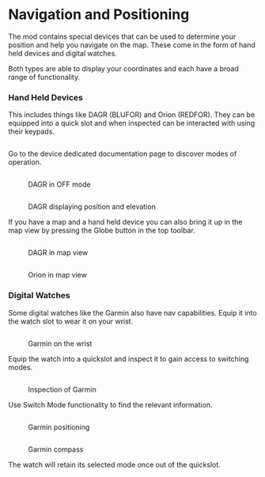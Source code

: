 # Navigation and Positioning

The mod contains special devices that can be used to determine your position and help you navigate on the map. These come in the form of hand held devices and digital watches.

Both types are able to display your coordinates and each have a broad range of functionality.

### Hand Held Devices

This includes things like DAGR (BLUFOR) and Orion (REDFOR). They can be equipped into a quick slot and when inspected can be interacted with using their keypads.

<figure><img src="../../../.gitbook/assets/image.png" alt=""><figcaption></figcaption></figure>

Go to the device dedicated documentation page to discover modes of operation.

<figure><img src="../../../.gitbook/assets/image (1).png" alt=""><figcaption><p>DAGR in OFF mode</p></figcaption></figure>

<figure><img src="../../../.gitbook/assets/image (2).png" alt=""><figcaption><p>DAGR displaying position and elevation</p></figcaption></figure>

If you have a map and a hand held device you can also bring it up in the map view by pressing the Globe button in the top toolbar.

<figure><img src="../../../.gitbook/assets/image (3).png" alt=""><figcaption><p>DAGR in map view</p></figcaption></figure>

<figure><img src="../../../.gitbook/assets/image (4).png" alt=""><figcaption><p>Orion in map view</p></figcaption></figure>

### Digital Watches

Some digital watches like the Garmin also have nav capabilities. Equip it into the watch slot to wear it on your wrist.

<figure><img src="../../../.gitbook/assets/image (5).png" alt=""><figcaption><p>Garmin on the wrist</p></figcaption></figure>

Equip the watch into a quickslot and inspect it to gain access to switching modes.

<figure><img src="../../../.gitbook/assets/image (6).png" alt=""><figcaption><p>Inspection of Garmin</p></figcaption></figure>

Use Switch Mode functionality to find the relevant information.

<figure><img src="../../../.gitbook/assets/image (7).png" alt=""><figcaption><p>Garmin positioning</p></figcaption></figure>

<figure><img src="../../../.gitbook/assets/image (8).png" alt=""><figcaption><p>Garmin compass</p></figcaption></figure>

The watch will retain its selected mode once out of the quickslot.

<figure><img src="../../../.gitbook/assets/image (9).png" alt=""><figcaption></figcaption></figure>
